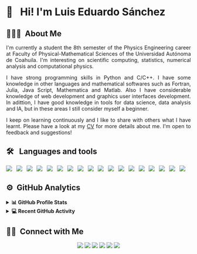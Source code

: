<!-- ![](https://komarev.com/ghpvc/?username=luis2501&color=lightgrey&label=Profile views)

<div class="page__hero--overlay" style="background-color:'transparent'; background-image: linear-gradient(rgba(0,0,0,0.5), rgba(0,0,0,0.5)), url('images/githubprofile.jpeg');">
    <div class="wrapper">
      <h1 class="page__title" itemprop="headline">
	Luis Eduardo Sánchez 
      </h1>
       <p class="page__lead">Currently a student of physics engineering at Universidad Autónoma de Coahuila</p>
    </div>
</div> -->

<!--<img alt="Night Coding" src="./assets/Hand%20Wave.gif" width='40' align="left"/><h2>Hey there! I'm Aditya</h2>-->

# 👋 &nbsp; Hi! I'm Luis Eduardo Sánchez 

## 👨🏻‍💻 &nbsp;About Me

<p style="text-align:justify">
I'm currently a student the 8th semester of the Physics Engineering career at Faculty of Physical-Mathematical Sciences of the Universidad Autónoma de Coahuila. I'm interesting on scientific computing, statistics, numerical analysis and computational physics. 
</p>

<p style="text-align:justify">
I have strong programming skills in Python and C/C++. I have some knowledge in other languages and mathematical softwares such as Fortran, Julia, Java Script, Mathematica and Matlab. Also I have considerable knowledge of web development and graphics user interfaces development. In adittion, I have good knowledge in tools for data science, data analysis and IA, but in these areas I still consider myself a beginner. 
</p>

<p style="text-align:justify">
I keep on learning continuously and I like to share with others what I have learnt. Please have a look at my <a href="https://luis2501.github.io/cv/">CV</a> for more details about me. I'm open to feedback and suggestions!
</p>

<!--💡 &nbsp;I like to explore new technologies and develop software solutions and quick hacks.\
🎓 &nbsp;I'm currently studying Physics Engineering at the Autonomous University of Coahuila.\
🌱 &nbsp;I'm on track for learning more about Artificial Intelligence, Systems Design, and Cloud Architecture.\
✍️ &nbsp;In my free time, I pursue Graphic Design and Blog Writing as hobbies/side hustles.\
💬 &nbsp;Feel free to reach out to me for pro bono consulting and volunteering, or just for some interesting discussion.\
✉️ &nbsp;You can shoot me an email at avsingh@umass.edu! I'll try to respond as soon as I can.\
📄 &nbsp;

<img alt="Night Coding" src="https://raw.githubusercontent.com/AVS1508/AVS1508/master/assets/Night-Coding.gif" align="right"/>-->

## 🛠 &nbsp; Languages and tools

<img src="https://img.shields.io/badge/-Python-05122A?style=flat&logo=python"> &nbsp;
<img src="https://img.shields.io/badge/-C++-05122A?style=flat&logo=C%2B%2B&logoColor=00599C"> &nbsp;
<img src="https://img.shields.io/badge/-C-05122A?style=flat&logo=C&logoColor=A8B9CC"> &nbsp;
<img src="https://img.shields.io/badge/-Fortran-05122A?style=flat&logo=fortran"> &nbsp;
<img src="https://img.shields.io/badge/-Julia-05122A?style=flat&logo=julia"> &nbsp;
<img src="https://img.shields.io/badge/-JavaScript-05122A?style=flat&logo=javascript"> &nbsp;
<img src="https://img.shields.io/badge/-HTML-05122A?style=flat&logo=HTML5"> &nbsp;
<img src="https://img.shields.io/badge/-CSS-05122A?style=flat&logo=CSS3&logoColor=1572B6"> &nbsp;
<img src="https://img.shields.io/badge/-Git-05122A?style=flat&logo=git"> &nbsp;
<img src="https://img.shields.io/badge/-GitHub-05122A?style=flat&logo=github"> &nbsp;
<img src="https://img.shields.io/badge/-Linux-05122A?style=flat&logo=linux"> &nbsp;
<img src="https://img.shields.io/badge/-Markdown-05122A?style=flat&logo=markdown"> &nbsp; 
<img src="https://img.shields.io/badge/-Jupyter Notebook-05122A?style=flat&logo=jupyter"> &nbsp;
<img src="https://img.shields.io/badge/-Latex-05122A?style=flat&logo=latex"> &nbsp;
<img src="https://img.shields.io/badge/-Google Colab-05122A?style=flat&logo=googlecolab"> &nbsp;
<img src="https://img.shields.io/badge/-Anaconda-05122A?style=flat&logo=anaconda"> &nbsp;
<img src="https://img.shields.io/badge/-Wolfram Mathematica-05122A?style=flat&logo=wolframmathematica"> &nbsp;
<img src="https://img.shields.io/badge/-Arduino-05122A?style=flat&logo=arduino"> &nbsp;


## ⚙️ &nbsp;GitHub Analytics

<!--<p align="center">
<a href="https://github.com/Luis2501">
  <img height="180em" src="https://github-readme-stats-eight-theta.vercel.app/api?username=Luis2501&show_icons=true&theme=algolia&include_all_commits=true&count_private=true"/>
  <img height="180em" src="https://github-readme-stats-eight-theta.vercel.app/api/top-langs/?username=Luis2501&layout=compact&langs_count=8&theme=algolia"/>
</a>
</p>-->

<details> 
  <summary><b>📊 GitHub Profile Stats</b></summary>
  <br/>
  <p align="center">
    <a href="https://github.com/Luis2501"><img align="center" src="https://github-readme-stats-eight-theta.vercel.app/api?username=Luis2501&show_icons=true&theme=algolia&include_all_commits=true&count_private=true" alt="luis2501" height="192px"/></a>
	</p>
	<p  align="center">
	  <img src="https://github-readme-stats-eight-theta.vercel.app/api/top-langs/?username=Luis2501&layout=compact&langs_count=8&theme=algolia" alt="luis2501" height="192px"/>
	</p>
  <br/>
  <b>Note:</b> Top languages is only a metric of the languages my public code consists of and doesn't reflect experience or skill level.
</details>

<details>
  <summary><b>💻 Recent GitHub Activity</b></summary>
  <br/>
   <a href="https://github.com/Candida18"><img alt="Luis activity" src="https://activity-graph.herokuapp.com/graph?username=luis2501&custom_title=Luis%20Eduardo's%20Contribution%20Graph&theme=react-dark" /></a>
  <br/>

</details>

## 🤝🏻 &nbsp;Connect with Me

<p align="center">
<a href="https://luis2501.github.io"><img src="https://img.shields.io/badge/-luis2501.github.com-3423A6?style=flat&logo=Google-Chrome&logoColor=white"/></a>
<!--<a href="https://linkedin.com/in/AVS1508"><img src="https://img.shields.io/badge/-Aditya%20Vikram%20Singh-0077B5?style=flat&logo=Linkedin&logoColor=white"/></a>-->
<a href="mailto:lsgm16308@gmail.com"><img src="https://img.shields.io/badge/-lsgm16308-D14836?style=flat&logo=Gmail&logoColor=white"/></a>
<a href="https://www.instagram.com/luisanchezglz/"><img src="https://img.shields.io/badge/-@luisanchezglz-E4405F?style=flat&logo=Instagram&logoColor=white"/></a>
<a href="https://www.facebook.com/profile.php?id=100002308236715"><img src="https://img.shields.io/badge/-Luis Eduardo Sánchez-1877F2?style=flat&logo=Facebook&logoColor=white"/></a>
<a href="https://www.youtube.com/channel/UC3IDElXb7LxDBoaP3wT9zZg"><img src="https://img.shields.io/badge/-Luis Eduardo Sánchez-BD081C?style=flat&logo=YouTube&logoColor=white"/></a>
<a href="https://www.researchgate.net/profile/Luis-Sanchez-84"><img src="https://img.shields.io/badge/-Luis Eduardo Sánchez-1769FF?style=flat&color=lightgrey&logo=ResearchGate&logoColor=white"/></a>
</p>
